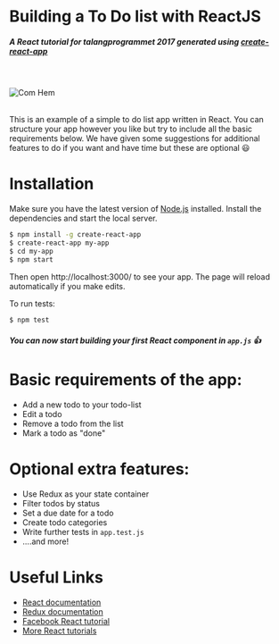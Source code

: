 # Building a To Do list with ReactJS
##### A React tutorial for talangprogrammet 2017 generated using [create-react-app](https://github.com/facebookincubator/create-react-app)


<br><br>
![Com Hem](https://encrypted-tbn0.gstatic.com/images?q=tbn:ANd9GcRSKoI_VsCygNKs_M50WQaUp4ibBAfgj3hgSxjBWBR-y2od8FX0sFc74P81)
<br><br>

This is an example of a simple to do list app written in React.
You can structure your app however you like but try to include all the basic requirements below. 
We have given some suggestions for additional features to do if you want and have time but these are optional :smiley:

# Installation
Make sure you have the latest version of [Node.js](https://nodejs.org/) installed.
Install the dependencies and start the local server.

```sh
$ npm install -g create-react-app
$ create-react-app my-app
$ cd my-app
$ npm start
```

Then open http://localhost:3000/ to see your app.
The page will reload automatically if you make edits.


To run tests:

```sh
$ npm test
```
##### You can now start building your first React component in ```app.js``` :thumbsup:

# Basic requirements of the app:
  - Add a new todo to your todo-list
  - Edit a todo
  - Remove a todo from the list
  - Mark a todo as "done"

# Optional extra features:
  - Use Redux as your state container
  - Filter todos by status
  - Set a due date for a todo
  - Create todo categories
  - Write further tests in ```app.test.js```
 - ....and more!

# Useful Links
* [React documentation](https://facebook.github.io/react/) 
* [Redux documentation](http://redux.js.org/) 
* [Facebook React tutorial](https://facebook.github.io/react/tutorial/tutorial.html) 
* [More React tutorials](http://buildwithreact.com/) 